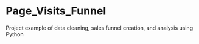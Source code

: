 # Page_Visits_Funnel
Project example of data cleaning, sales funnel creation, and analysis using Python
